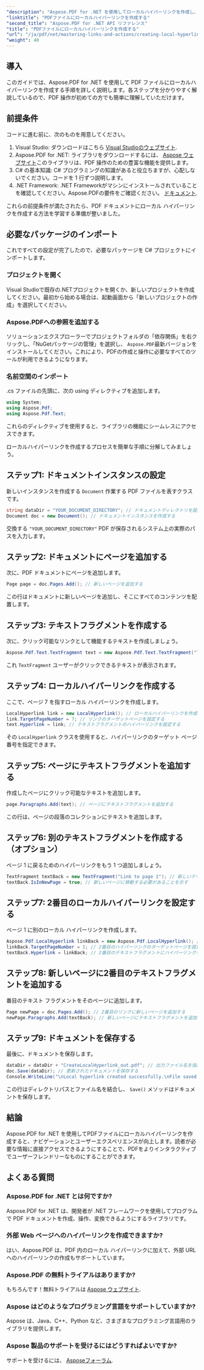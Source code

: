 ```yaml
---
"description": "Aspose.PDF for .NET を使用してローカルハイパーリンクを作成し、PDFドキュメント内のナビゲーションを改善する方法をご紹介します。このステップバイステップのチュートリアルでは、プロセス全体を詳しく説明します。"
"linktitle": "PDFファイルにローカルハイパーリンクを作成する"
"second_title": "Aspose.PDF for .NET API リファレンス"
"title": "PDFファイルにローカルハイパーリンクを作成する"
"url": "/ja/pdf/net/mastering-links-and-actions/creating-local-hyperlink/"
"weight": 40
---
```


## 導入

このガイドでは、Aspose.PDF for .NET を使用して PDF ファイルにローカルハイパーリンクを作成する手順を詳しく説明します。各ステップを分かりやすく解説しているので、PDF 操作が初めての方でも簡単に理解していただけます。

## 前提条件

コードに進む前に、次のものを用意してください。

1. Visual Studio: ダウンロードはこちら [Visual Studioのウェブサイト](https://visualstudio。microsoft.com/).
2. Aspose.PDF for .NET: ライブラリをダウンロードするには、 [Aspose ウェブサイト](https://releases.aspose.com/pdf/net/)このライブラリは、PDF 操作のための豊富な機能を提供します。
3. C# の基本知識: C# プログラミングの知識があると役立ちますが、心配しないでください。コードを 1 行ずつ説明します。
4. .NET Framework: .NET Frameworkがマシンにインストールされていることを確認してください。Aspose.PDFの要件をご確認ください。 [ドキュメント](https://reference。aspose.com/pdf/net/).

これらの前提条件が満たされたら、PDF ドキュメントにローカル ハイパーリンクを作成する方法を学習する準備が整いました。

## 必要なパッケージのインポート

これですべての設定が完了したので、必要なパッケージを C# プロジェクトにインポートします。

### プロジェクトを開く

Visual Studioで既存の.NETプロジェクトを開くか、新しいプロジェクトを作成してください。最初から始める場合は、起動画面から「新しいプロジェクトの作成」を選択してください。

### Aspose.PDFへの参照を追加する

ソリューションエクスプローラーでプロジェクトフォルダの「依存関係」を右クリックし、「NuGetパッケージの管理」を選択し、 `Aspose.PDF`最新バージョンをインストールしてください。これにより、PDFの作成と操作に必要なすべてのツールが利用できるようになります。

### 名前空間のインポート

.cs ファイルの先頭に、次の using ディレクティブを追加します。

```csharp
using System;
using Aspose.Pdf;
using Aspose.Pdf.Text;
```

これらのディレクティブを使用すると、ライブラリの機能にシームレスにアクセスできます。

ローカルハイパーリンクを作成するプロセスを簡単な手順に分解してみましょう。

## ステップ1: ドキュメントインスタンスの設定

新しいインスタンスを作成する `Document` 作業する PDF ファイルを表すクラスです。

```csharp
string dataDir = "YOUR_DOCUMENT_DIRECTORY"; // ドキュメントディレクトリを設定する
Document doc = new Document(); // ドキュメントインスタンスを作成する
```

交換する `"YOUR_DOCUMENT_DIRECTORY"` PDF が保存されるシステム上の実際のパスを入力します。

## ステップ2: ドキュメントにページを追加する

次に、PDF ドキュメントにページを追加します。

```csharp
Page page = doc.Pages.Add(); // 新しいページを追加する
```

この行はドキュメントに新しいページを追加し、そこにすべてのコンテンツを配置します。

## ステップ3: テキストフラグメントを作成する

次に、クリック可能なリンクとして機能するテキストを作成しましょう。

```csharp
Aspose.Pdf.Text.TextFragment text = new Aspose.Pdf.Text.TextFragment("link page number test to page 7"); // テキストフラグメントを作成する
```

これ `TextFragment` ユーザーがクリックできるテキストが表示されます。

## ステップ4: ローカルハイパーリンクを作成する

ここで、ページ 7 を指すローカル ハイパーリンクを作成します。

```csharp
LocalHyperlink link = new LocalHyperlink(); // ローカルハイパーリンクを作成する
link.TargetPageNumber = 7; // リンクのターゲットページを設定する
text.Hyperlink = link; // テキストフラグメントのハイパーリンクを設定する
```

その `LocalHyperlink` クラスを使用すると、ハイパーリンクのターゲット ページ番号を指定できます。

## ステップ5: ページにテキストフラグメントを追加する

作成したページにクリック可能なテキストを追加します。

```csharp
page.Paragraphs.Add(text); // ページにテキストフラグメントを追加する
```

この行は、ページの段落のコレクションにテキストを追加します。

## ステップ6: 別のテキストフラグメントを作成する（オプション）

ページ 1 に戻るためのハイパーリンクをもう 1 つ追加しましょう。

```csharp
TextFragment textBack = new TextFragment("Link to page 1"); // 新しいテキストフラグメントを作成する
textBack.IsInNewPage = true; // 新しいページに移動する必要があることを示す
```

## ステップ7: 2番目のローカルハイパーリンクを設定する

ページ 1 に別のローカル ハイパーリンクを作成します。

```csharp
Aspose.Pdf.LocalHyperlink linkBack = new Aspose.Pdf.LocalHyperlink(); // 別のローカルハイパーリンクを作成する
linkBack.TargetPageNumber = 1; // 2番目のハイパーリンクのターゲットページを設定する
textBack.Hyperlink = linkBack; // 2番目のテキストフラグメントにハイパーリンクを設定する
```

## ステップ8: 新しいページに2番目のテキストフラグメントを追加する

番目のテキスト フラグメントをそのページに追加します。

```csharp
Page newPage = doc.Pages.Add(); // 2番目のリンクに新しいページを追加する
newPage.Paragraphs.Add(textBack); // 新しいページにテキストフラグメントを追加する
```

## ステップ9: ドキュメントを保存する

最後に、ドキュメントを保存します。

```csharp
dataDir = dataDir + "CreateLocalHyperlink_out.pdf"; // 出力ファイル名を指定
doc.Save(dataDir); // 更新されたドキュメントを保存する
Console.WriteLine("\nLocal hyperlink created successfully.\nFile saved at " + dataDir);
```

この行はディレクトリパスとファイル名を結合し、 `Save()` メソッドはドキュメントを保存します。

## 結論

Aspose.PDF for .NET を使用してPDFファイルにローカルハイパーリンクを作成すると、ナビゲーションとユーザーエクスペリエンスが向上します。読者が必要な情報に直接アクセスできるようにすることで、PDFをよりインタラクティブでユーザーフレンドリーなものにすることができます。

## よくある質問

### Aspose.PDF for .NET とは何ですか?
Aspose.PDF for .NET は、開発者が .NET フレームワークを使用してプログラムで PDF ドキュメントを作成、操作、変換できるようにするライブラリです。

### 外部 Web ページへのハイパーリンクを作成できますか?
はい、Aspose.PDF は、PDF 内のローカル ハイパーリンクに加えて、外部 URL へのハイパーリンクの作成もサポートしています。

### Aspose.PDF の無料トライアルはありますか?
もちろんです！無料トライアルは [Aspose ウェブサイト](https://releases。aspose.com/).

### Aspose はどのようなプログラミング言語をサポートしていますか?
Aspose は、Java、C++、Python など、さまざまなプログラミング言語用のライブラリを提供します。

### Aspose 製品のサポートを受けるにはどうすればよいですか?
サポートを受けるには、 [Asposeフォーラム](https://forum。aspose.com/c/pdf/10).